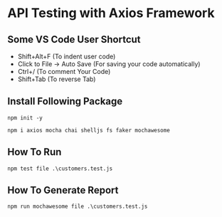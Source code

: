 # API Testing with Axios Framework

Some VS Code User Shortcut
--------------------------
- Shift+Alt+F (To indent user code)
- Click to File -> Auto Save (For saving your code automatically)
- Ctrl+/ (To comment Your Code)
- Shift+Tab (To reverse Tab)

Install Following Package
-------------------------
``
 npm init -y 
``

``
 npm i axios mocha chai shelljs fs faker mochawesome
``

How To Run
----------
``
npm test file .\customers.test.js
``

How To Generate Report
----------------------
``
npm run mochawesome file .\customers.test.js
``